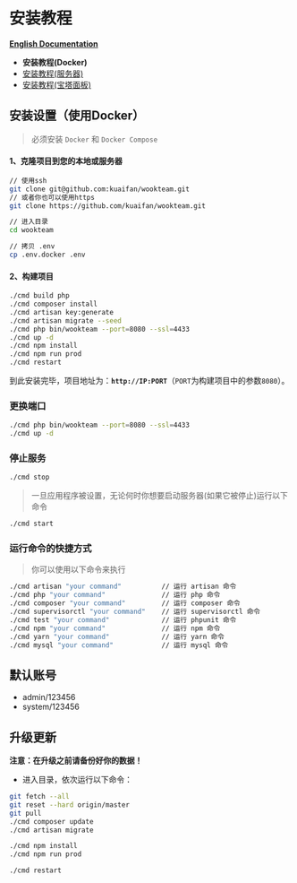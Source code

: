 # 安装教程

**[English Documentation](en/DOCKER.md)**

- **安装教程(Docker)**
- [安装教程(服务器)](SERVER.md)
- [安装教程(宝塔面板)](BT.md)

## 安装设置（使用Docker）

> 必须安装 `Docker` 和 `Docker Compose`

#### 1、克隆项目到您的本地或服务器

```bash
// 使用ssh
git clone git@github.com:kuaifan/wookteam.git
// 或者你也可以使用https
git clone https://github.com/kuaifan/wookteam.git

// 进入目录
cd wookteam

// 拷贝 .env
cp .env.docker .env
```

#### 2、构建项目

```bash
./cmd build php
./cmd composer install
./cmd artisan key:generate
./cmd artisan migrate --seed
./cmd php bin/wookteam --port=8080 --ssl=4433
./cmd up -d
./cmd npm install
./cmd npm run prod
./cmd restart
```

到此安装完毕，项目地址为：**`http://IP:PORT`**（`PORT`为构建项目中的参数`8080`）。

### 更换端口

```bash
./cmd php bin/wookteam --port=8080 --ssl=4433
./cmd up -d
```

### 停止服务

```bash
./cmd stop
```

> 一旦应用程序被设置，无论何时你想要启动服务器(如果它被停止)运行以下命令

```bash
./cmd start
```

### 运行命令的快捷方式

> 你可以使用以下命令来执行

```bash
./cmd artisan "your command"          // 运行 artisan 命令
./cmd php "your command"              // 运行 php 命令
./cmd composer "your command"         // 运行 composer 命令
./cmd supervisorctl "your command"    // 运行 supervisorctl 命令
./cmd test "your command"             // 运行 phpunit 命令
./cmd npm "your command"              // 运行 npm 命令
./cmd yarn "your command"             // 运行 yarn 命令
./cmd mysql "your command"            // 运行 mysql 命令
```

## 默认账号

- admin/123456
- system/123456

## 升级更新

**注意：在升级之前请备份好你的数据！**

- 进入目录，依次运行以下命令：

```bash
git fetch --all
git reset --hard origin/master
git pull
./cmd composer update
./cmd artisan migrate

./cmd npm install
./cmd npm run prod

./cmd restart
```

